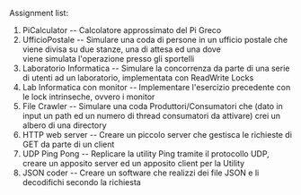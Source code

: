 Assignment list:

1. PiCalculator -- Calcolatore approssimato del Pi Greco
2. UfficioPostale -- Simulare una coda di persone in un ufficio postale che viene divisa su due stanze, una di attesa ed una dove  
viene simulata l'operazione presso gli sportelli
3. Laboratorio Informatica -- Simulare la concorrenza da parte di una serie di utenti ad un laboratorio, implementata con ReadWrite Locks
4. Lab Informatica con monitor -- Implementare l'esercizio precedente con le lock intrinseche, ovvero i monitor
5. File Crawler -- Simulare una coda Produttori/Consumatori che (dato in input un path ed un numero di thread consumatori da attivare) crei un albero di una directory
6. HTTP web server -- Creare un piccolo server che gestisca le richieste di GET da parte di un client
7. UDP Ping Pong -- Replicare la utility Ping tramite il protocollo UDP, creare un apposito server ed un apposito client per la Utility
8. JSON coder -- Creare un software che realizzi dei file JSON e li decodifichi secondo la richiesta
